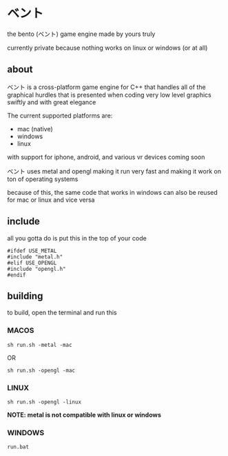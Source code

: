 # ベント

the bento (ベント) game engine made by yours truly

currently private because nothing works on linux or windows (or at all)

## about

ベント is a cross-platform game engine for C++ that handles all of the graphical hurdles that is presented when coding very low level graphics swiftly and with great elegance

The current supported platforms are:
- mac (native)
- windows
- linux

with support for iphone, android, and various vr devices coming soon

ベント uses metal and opengl making it run very fast and making it work on ton of operating systems

because of this, the same code that works in windows can also be reused for mac or linux and vice versa

## include


all you gotta do is put this in the top of your code

```
#ifdef USE_METAL
#include "metal.h"
#elif USE_OPENGL
#include "opengl.h"
#endif
```


## building

to build, open the terminal and run this

### MACOS

```
sh run.sh -metal -mac
```
OR
```
sh run.sh -opengl -mac
```

### LINUX

```
sh run.sh -opengl -linux
```

**NOTE: metal is not compatible with linux or windows**

### WINDOWS

```
run.bat
```
